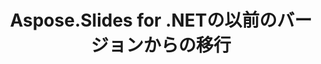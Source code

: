 ---
title: Aspose.Slides for .NETの以前のバージョンからの移行
type: docs
weight: 320
url: /net/migration-from-earlier-versions-of-aspose-slides-for-net/
---